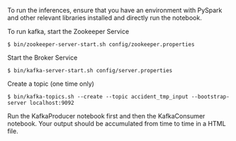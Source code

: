 To run the inferences, ensure that you have an environment with PySpark and other relevant libraries installed and directly run the notebook. 

To run kafka, start the Zookeeper Service

```
$ bin/zookeeper-server-start.sh config/zookeeper.properties
```

Start the Broker Service

```
$ bin/kafka-server-start.sh config/server.properties
```

Create a topic (one time only)

```
$ bin/kafka-topics.sh --create --topic accident_tmp_input --bootstrap-server localhost:9092
```

Run the KafkaProducer notebook first and then the KafkaConsumer notebook. Your output should be accumulated from time to time in a HTML file. 
